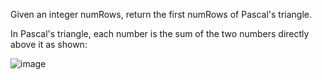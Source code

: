 Given an integer numRows, return the first numRows of Pascal's triangle.

In Pascal's triangle, each number is the sum of the two numbers directly above it as shown:

![image](https://github.com/Sudhanwa11/Data-Structures-And-Algorithms-In-cpp/assets/127226833/1a084c04-e614-44ba-b0e2-7df9e68a19b6)

